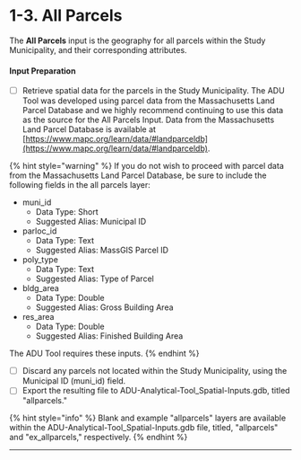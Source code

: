 # 1-3. All Parcels

The **All Parcels** input is the geography for all parcels within the Study Municipality, and their corresponding attributes.

#### Input Preparation

* [ ] Retrieve spatial data for the parcels in the Study Municipality. The ADU Tool was developed using parcel data from the Massachusetts Land Parcel Database and we highly recommend continuing to use this data as the source for the All Parcels Input. Data from the Massachusetts Land Parcel Database is available at [https://www.mapc.org/learn/data/#landparceldb](https://www.mapc.org/learn/data/#landparceldb).

{% hint style="warning" %}
If you do not wish to proceed with parcel data from the Massachusetts Land Parcel Database, be sure to include the following fields in the all parcels layer:

* muni\_id
  * Data Type: Short
  * Suggested Alias: Municipal ID
* parloc\_id&#x20;
  * Data Type: Text
  * Suggested Alias: MassGIS Parcel ID
* poly\_type
  * Data Type: Text
  * Suggested Alias: Type of Parcel
* bldg\_area
  * Data Type: Double
  * Suggested Alias: Gross Building Area&#x20;
* res\_area
  * Data Type: Double
  * Suggested Alias: Finished Building Area&#x20;

The ADU Tool requires these inputs.
{% endhint %}

* [ ] Discard any parcels not located within the Study Municipality, using the Municipal ID (muni\_id) field.&#x20;
* [ ] Export the resulting file to ADU-Analytical-Tool\_Spatial-Inputs.gdb, titled "allparcels."

{% hint style="info" %}
Blank and example "allparcels" layers are available within the ADU-Analytical-Tool\_Spatial-Inputs.gdb file, titled, "allparcels" and "ex\_allparcels," respectively.
{% endhint %}



****
